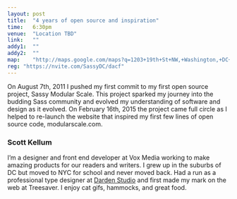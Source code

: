 ```yaml
---
layout: post
title:  "4 years of open source and inspiration"
time:   6:30pm
venue:  "Location TBD"
link:   ""
addy1:  ""
addy2:  ""
map:    "http://maps.google.com/maps?q=1203+19th+St+NW,+Washington,+DC+20036"
reg: "https://nvite.com/SassyDC/dacf"
---
```


On August 7th, 2011 I pushed my first commit to my first open source project, Sassy Modular Scale. This project sparked my journey into the budding Sass community and evolved my understanding of software and design as it evolved. On February 16th, 2015 the project came full circle as I helped to re-launch the website that inspired my first few lines of open source code, modularscale.com.

### Scott Kellum

I’m a designer and front end developer at Vox Media working to make amazing products for our readers and writers. I grew up in the suburbs of DC but moved to NYC for school and never moved back. Had a run as a professional type designer at [Darden Studio](http://dardenstudio.com/) and first made my mark on the web at Treesaver. I enjoy cat gifs, hammocks, and great food.
